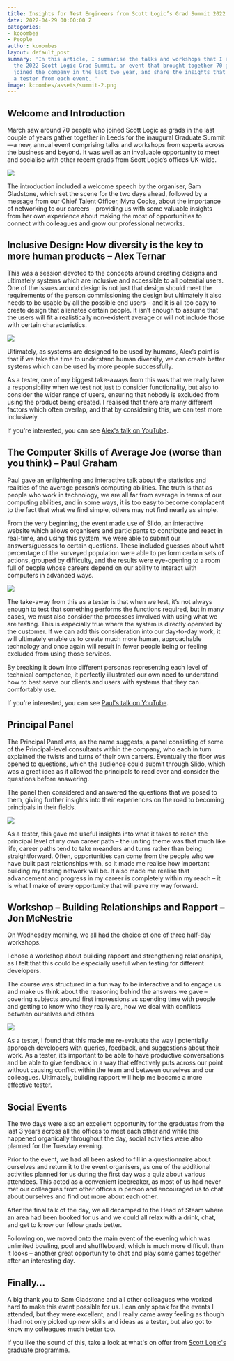 ```yaml
---
title: Insights for Test Engineers from Scott Logic’s Grad Summit 2022
date: 2022-04-29 00:00:00 Z
categories:
- kcoombes
- People
author: kcoombes
layout: default_post
summary: 'In this article, I summarise the talks and workshops that I attended during
  the 2022 Scott Logic Grad Summit, an event that brought together 70 graduates who
  joined the company in the last two year, and share the insights that I gained as
  a tester from each event. '
image: kcoombes/assets/summit-2.png
---
```


## Welcome and Introduction 

March saw around 70 people who joined Scott Logic as grads in the last couple of years gather together in Leeds for the inaugural Graduate Summit—a new, annual event comprising talks and workshops from experts across the business and beyond. It was well as an invaluable opportunity to meet and socialise with other recent grads from Scott Logic’s offices UK-wide. 

<img src="{{site.baseurl}}/kcoombes/assets/summit-1.png"/>

The introduction included a welcome speech by the organiser, Sam Gladstone, which set the scene for the two days ahead, followed by a message from our Chief Talent Officer, Myra Cooke, about the importance of networking to our careers – providing us with some valuable insights from her own experience about making the most of opportunities to connect with colleagues and grow our professional networks. 

## Inclusive Design: How diversity is the key to more human products – Alex Ternar 

This was a session devoted to the concepts around creating designs and ultimately systems which are inclusive and accessible to all potential users. One of the issues around design is not just that design should meet the requirements of the person commissioning the design but ultimately it also needs to be usable by all the possible end users – and it is all too easy to create design that alienates certain people. It isn’t enough to assume that the users will fit a realistically non-existent average or will not include those with certain characteristics. 

<img src="{{site.baseurl}}/kcoombes/assets/summit-2.png"/>

Ultimately, as systems are designed to be used by humans, Alex’s point is that if we take the time to understand human diversity, we can create better systems which can be used by more people successfully. 

As a tester, one of my biggest take-aways from this was that we really have a responsibility when we test not just to consider functionality, but also to consider the wider range of users, ensuring that nobody is excluded from using the product being created. I realised that there are many different factors which often overlap, and that by considering this, we can test more inclusively. 

If you're interested, you can see [Alex's talk on YouTube](https://youtu.be/hnS4ftya7OQ).

## The Computer Skills of Average Joe (worse than you think) – Paul Graham 

Paul gave an enlightening and interactive talk about the statistics and realities of the average person’s computing abilities.  The truth is that as people who work in technology, we are all far from average in terms of our computing abilities, and in some ways, it is too easy to become complacent to the fact that what we find simple, others may not find nearly as simple. 

From the very beginning, the event made use of Slido, an interactive website which allows organisers and participants to contribute and react in real-time, and using this system, we were able to submit our answers/guesses to certain questions. These included guesses about what percentage of the surveyed population were able to perform certain sets of actions, grouped by difficulty, and the results were eye-opening to a room full of people whose careers depend on our ability to interact with computers in advanced ways. 

<img src="{{site.baseurl}}/kcoombes/assets/summit-3.png"/>

The take-away from this as a tester is that when we test, it’s not always enough to test that something performs the functions required, but in many cases, we must also consider the processes involved with using what we are testing. This is especially true where the system is directly operated by the customer.  If we can add this consideration into our day-to-day work, it will ultimately enable us to create much more human, approachable technology and once again will result in fewer people being or feeling excluded from using those services.  

By breaking it down into different personas representing each level of technical competence, it perfectly illustrated our own need to understand how to best serve our clients and users with systems that they can comfortably use. 

If you're interested, you can see [Paul's talk on YouTube](https://youtu.be/NwbzmsvgUa8).

## Principal Panel 

The Principal Panel was, as the name suggests, a panel consisting of some of the Principal-level consultants within the company, who each in turn explained the twists and turns of their own careers. Eventually the floor was opened to questions, which the audience could submit through Slido, which was a great idea as it allowed the principals to read over and consider the questions before answering. 
 

The panel then considered and answered the questions that we posed to them, giving further insights into their experiences on the road to becoming principals in their fields. 

<img src="{{site.baseurl}}/kcoombes/assets/summit-4.png"/>

As a tester, this gave me useful insights into what it takes to reach the principal level of my own career path – the uniting theme was that much like life, career paths tend to take meanders and turns rather than being straightforward. Often, opportunities can come from the people who we have built past relationships with, so it made me realise how important building my testing network will be. It also made me realise that advancement and progress in my career is completely within my reach – it is what I make of every opportunity that will pave my way forward.  

## Workshop – Building Relationships and Rapport – Jon McNestrie 

On Wednesday morning, we all had the choice of one of three half-day workshops. 

I chose a workshop about building rapport and strengthening relationships, as I felt that this could be especially useful when testing for different developers. 

The course was structured in a fun way to be interactive and to engage us and make us think about the reasoning behind the answers we gave – covering subjects around first impressions vs spending time with people and getting to know who they really are, how we deal with conflicts between ourselves and others 

<img src="{{site.baseurl}}/kcoombes/assets/summit-5.png"/>

As a tester, I found that this made me re-evaluate the way I potentially approach developers with queries, feedback, and suggestions about their work.  As a tester, it’s important to be able to have productive conversations and be able to give feedback in a way that effectively puts across our point without causing conflict within the team and between ourselves and our colleagues. Ultimately, building rapport will help me become a more effective tester. 

## Social Events 

The two days were also an excellent opportunity for the graduates from the last 3 years across all the offices to meet each other and while this happened organically throughout the day, social activities were also planned for the Tuesday evening.   

Prior to the event, we had all been asked to fill in a questionnaire about ourselves and return it to the event organisers, as one of the additional activities planned for us during the first day was a quiz about various attendees.  This acted as a convenient icebreaker, as most of us had never met our colleagues from other offices in person and encouraged us to chat about ourselves and find out more about each other. 
 
After the final talk of the day, we all decamped to the Head of Steam where an area had been booked for us and we could all relax with a drink, chat, and get to know our fellow grads better.  

Following on, we moved onto the main event of the evening which was unlimited bowling, pool and shuffleboard, which is much more difficult than it looks – another great opportunity to chat and play some games together after an interesting day. 


## Finally… 

A big thank you to Sam Gladstone and all other colleagues who worked hard to make this event possible for us.  I can only speak for the events I attended, but they were excellent, and I really came away feeling as though I had not only picked up new skills and ideas as a tester, but also got to know my colleagues much better too. 

If you like the sound of this, take a look at what's on offer from [Scott Logic's graduate programme](https://www.scottlogic.com/graduate-programme).
 

 
